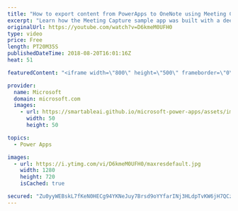 ```yaml
---
title: "How to export content from PowerApps to OneNote using Meeting Capture"
excerpt: "Learn how the Meeting Capture sample app was built with a deep dive into the functions used to export content to OneNote.  Learn more: https://powerapps.microsoft.com/en-us/blog/capture-meetings-notes-like-a-pro/"
originalUrl: https://youtube.com/watch?v=D6kmeM0UFH0
type: video
price: Free
length: PT20M35S
publishedDateTime: 2018-08-20T16:01:16Z
heat: 51

featuredContent: "<iframe width=\"800\" height=\"500\" frameborder=\"0\" src=\"https://www.youtube.com/embed/D6kmeM0UFH0\" allow=\"accelerometer; autoplay; encrypted-media; gyroscope; picture-in-picture\" allowfullscreen></iframe>"

provider:
  name: Microsoft
  domain: microsoft.com
  images:
    - url: https://smartableai.github.io/microsoft-power-apps/assets/images/organizations/microsoft.com-50x50.jpg
      width: 50
      height: 50

topics:
  - Power Apps

images:
  - url: https://i.ytimg.com/vi/D6kmeM0UFH0/maxresdefault.jpg
    width: 1280
    height: 720
    isCached: true

secured: "Zu0yyWEBskL7fKeN0HECg94YKNeJuy7Brsd9oYYfarINj3HLdpTvKW6jH7QCzzKGZ6/LxdvlN19aNS4L9dtYxQImpjEWfJQA6srsM+v9tUGQ1aFAkG6cdfYoK9sEhppPqkuAWER6tT/N99LevVIb6B1ToDkq3Oibrp/+yP0YdLMKsTF2sOF2Rh5X8wiHi8GQzdLSXdSvdPBjvyvXqVmiVU1ySEMzd5cG+LA9tiDCvpcW+ZW3KGQB60pxLABFCS7rzoJUtuxJr6cdAd6atWOghrfp+5BW7ivQSIpL+kJOp2WloWPTKAkeHhx1ke8CrOrD2pT+YjldkV83WFb9GeE+eUkOvRwt7rAJ2IMAm1DrQbJou5mJBnSTFc6DAKOYTfIsqk7gVcWjp828a62v5NIhEY80gK1zILfw5l/LH35W6Ro=;HNhf1HYV+bxNzfvBh9pIZA=="
---
```


